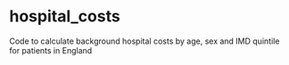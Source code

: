 # hospital_costs
Code to calculate background hospital costs by age, sex and IMD quintile for patients in England
